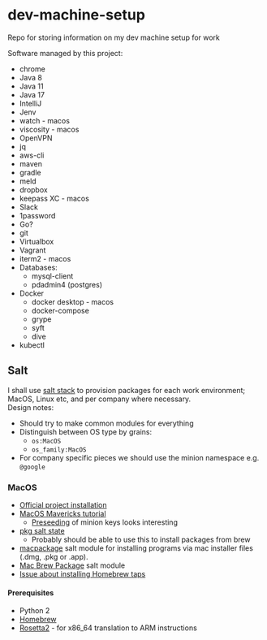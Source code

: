 # dev-machine-setup
Repo for storing information on my dev machine setup for work

Software managed by this project:
* chrome
* Java 8
* Java 11
* Java 17
* IntelliJ
* Jenv
* watch - macos
* viscosity - macos
* OpenVPN
* jq
* aws-cli 
* maven
* gradle
* meld
* dropbox
* keepass XC - macos
* Slack
* 1password 
* Go?
* git
* Virtualbox
* Vagrant
* iterm2 - macos
* Databases:
  * mysql-client
  * pdadmin4 (postgres)
* Docker  
  * docker desktop - macos
  * docker-compose
  * grype
  * syft
  * dive
* kubectl

## Salt
I shall use [salt stack](https://saltproject.io/) to provision packages for each work environment; MacOS, Linux etc, and per company where necessary.  
Design notes:
* Should try to make common modules for everything
* Distinguish between OS type by grains:
  * `os:MacOS`
  * `os_family:MacOS`
* For company specific pieces we should use the minion namespace e.g. `@google`

### MacOS
* [Official project installation](https://docs.saltproject.io/en/3001/topics/installation/osx.html)
* [MacOS Mavericks tutorial](https://docs.saltproject.io/en/latest/topics/tutorials/walkthrough_macosx.html)
  * [Preseeding](https://docs.saltproject.io/en/latest/topics/tutorials/walkthrough_macosx.html#preseed-minion-keys) of minion keys looks interesting
* [pkg salt state](https://docs.saltproject.io/en/latest/ref/states/all/salt.states.pkg.html#module-salt.states.pkg)
  * Probably should be able to use this to install packages from brew
* [macpackage](https://docs.saltproject.io/en/latest/ref/states/all/salt.states.macpackage.html) salt module for installing programs via mac installer files (.dmg, .pkg or .app).
* [Mac Brew Package](https://docs.saltproject.io/en/latest/ref/modules/all/salt.modules.mac_brew_pkg.html) salt module
* [Issue about installing Homebrew taps](https://github.com/saltstack/salt/issues/26414)

#### Prerequisites
* Python 2
* [Homebrew](https://brew.sh/)
* [Rosetta2](https://support.apple.com/en-gb/HT211861) - for x86_64 translation to ARM instructions